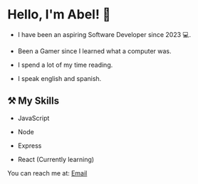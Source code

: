 # Hello, I'm Abel! 👋

- I have been an aspiring Software Developer since 2023 💻.

- Been a Gamer since I learned what a computer was.

- I spend a lot of my time reading.

- I speak english and spanish.

## ⚒ My Skills

- JavaScript

- Node

- Express

- React (Currently learning)

You can reach me at: [Email](abeljunior0907@gmail.com) 


